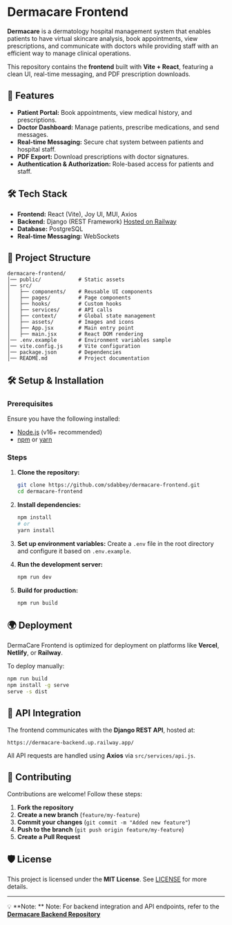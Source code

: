 # Dermacare Frontend

&#x20;

**Dermacare** is a dermatology hospital management system that enables patients to have virtual skincare analysis, book appointments, view prescriptions, and communicate with doctors while providing staff with an efficient way to manage clinical operations.

This repository contains the **frontend** built with **Vite + React**, featuring a clean UI, real-time messaging, and PDF prescription downloads.

## 🚀 Features

- **Patient Portal:** Book appointments, view medical history, and prescriptions.
- **Doctor Dashboard:** Manage patients, prescribe medications, and send messages.
- **Real-time Messaging:** Secure chat system between patients and hospital staff.
- **PDF Export:** Download prescriptions with doctor signatures.
- **Authentication & Authorization:** Role-based access for patients and staff.

## 🛠️ Tech Stack

- **Frontend:** React (Vite), Joy UI, MUI, Axios
- **Backend:** Django (REST Framework) [Hosted on Railway](https://railway.app)
- **Database:** PostgreSQL
- **Real-time Messaging:** WebSockets

## 💂️ Project Structure

```
dermacare-frontend/
│── public/            # Static assets
│── src/
│   ├── components/    # Reusable UI components
│   ├── pages/         # Page components
│   ├── hooks/         # Custom hooks
│   ├── services/      # API calls
│   ├── context/       # Global state management
│   ├── assets/        # Images and icons
│   ├── App.jsx        # Main entry point
│   ├── main.jsx       # React DOM rendering
│── .env.example       # Environment variables sample
│── vite.config.js     # Vite configuration
│── package.json       # Dependencies
│── README.md          # Project documentation
```

## 🛠️ Setup & Installation

### Prerequisites

Ensure you have the following installed:

- [Node.js](https://nodejs.org) (v16+ recommended)
- [npm](https://www.npmjs.com/) or [yarn](https://yarnpkg.com/)

### Steps

1. **Clone the repository:**

   ```sh
   git clone https://github.com/sdabbey/dermacare-frontend.git
   cd dermacare-frontend
   ```

2. **Install dependencies:**

   ```sh
   npm install
   # or
   yarn install
   ```

3. **Set up environment variables:** Create a `.env` file in the root directory and configure it based on `.env.example`.

4. **Run the development server:**

   ```sh
   npm run dev
   ```

5. **Build for production:**

   ```sh
   npm run build
   ```

## 🌍 Deployment

DermaCare Frontend is optimized for deployment on platforms like **Vercel**, **Netlify**, or **Railway**.

To deploy manually:

```sh
npm run build
npm install -g serve
serve -s dist
```

## 📌 API Integration

The frontend communicates with the **Django REST API**, hosted at:

```
https://dermacare-backend.up.railway.app/
```

All API requests are handled using **Axios** via `src/services/api.js`.

## 🤝 Contributing

Contributions are welcome! Follow these steps:

1. **Fork the repository**
2. **Create a new branch** (`feature/my-feature`)
3. **Commit your changes** (`git commit -m "Added new feature"`)
4. **Push to the branch** (`git push origin feature/my-feature`)
5. **Create a Pull Request**

## 🛡️ License

This project is licensed under the **MIT License**. See [LICENSE](LICENSE) for more details.

---

💡 **Note: ** Note: For backend integration and API endpoints, refer to the [**Dermacare Backend Repository**](https://github.com/sdabbey/dermacare-backend)

